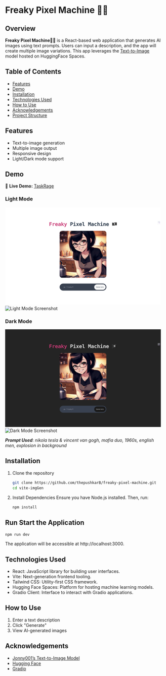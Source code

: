 # Freaky Pixel Machine 🏴‍☠️


## Overview
**Freaky Pixel Machine🏴‍☠️** is a React-based web application that generates AI images using text prompts. Users can input a description, and the app will create multiple image variations.
This app leverages the [Text-to-Image](https://huggingface.co/spaces/Jonny001/Text-to-Image) model hosted on HuggingFace Spaces.


## Table of Contents

- [Features](#features)
- [Demo](#demo)
- [Installation](#installation)
- [Technologies Used](#technologies-used)
- [How to Use](#how-to-use)
- [Acknowledgements](#acknowledgements)
- [Project Structure](#project-structure)

## Features

- Text-to-image generation
- Multiple image output
- Responsive design
- Light/Dark mode support

## Demo
🔗 **Live Demo:** [TaskRage](https://freakypixel.netlify.app/)

### Light Mode
![Light Mode Screenshot](./src/assets/light-mode-h.png)
![Light Mode Screenshot](./src/assets/light-mode.png)

### Dark Mode
![Dark Mode Screenshot](./src/assets/dark-mode-h.png)
![Dark Mode Screenshot](./src/assets/dark-mode.png)

**_Prompt Used_**: _nikola tesla & vincent van gogh, mafia duo, 1960s, english men, explosion in background_


## Installation

1. Clone the repository
    ```bash
    git clone https://github.com/thepushkarB/freaky-pixel-machine.git
    cd vite-imgGen
    ```

2. Install Dependencies
    Ensure you have Node.js installed. Then, run:
    ```bash
    npm install
    ```


## Run Start the Application
```
npm run dev
```
The application will be accessible at http://localhost:3000.

## Technologies Used
- React: JavaScript library for building user interfaces.
- Vite: Next-generation frontend tooling.
- Tailwind CSS: Utility-first CSS framework.
- Hugging Face Spaces: Platform for hosting machine learning models.
- Gradio Client: Interface to interact with Gradio applications.

## How to Use
1. Enter a text description
2. Click "Generate"
3. View AI-generated images


## Acknowledgements
- [Jonny001’s Text-to-Image Model](https://huggingface.co/spaces/Jonny001/Text-to-Image)
-  [Hugging Face](https://huggingface.co)
 - [Gradio](https://www.gradio.app)

